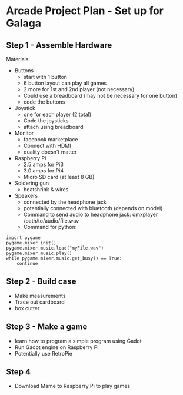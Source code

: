 # Arcade Project Plan - Set up for Galaga

## Step 1 - Assemble Hardware
Materials: 
- Buttons
  - start with 1 button
  - 6 button layout can play all games
  - 2 more for 1st and 2nd player (not necessary)
  - Could use a breadboard (may not be necessary for one button)
  - code the buttons
- Joystick
  - one for each player (2 total)
  - Code the joysticks
  - attach using breadboard
- Monitor
  - facebook marketplace
  - Connect with HDMI
  - quality doesn't matter
- Raspberry Pi
  - 2.5 amps for Pi3
  - 3.0 amps for Pi4
  - Micro SD card (at least 8 GB)
- Soldering gun
  - heatshrink & wires
- Speakers
  - connected by the headphone jack
  - potentially connected with bluetooth (depends on model)
  - Command to send audio to headphone jack: omxplayer /path/to/audio/file.wav
  - Command for python:
```
import pygame
pygame.mixer.init()
pygame.mixer.music.load("myFile.wav")
pygame.mixer.music.play()
while pygame.mixer.music.get_busy() == True:
    continue
```
## Step 2 - Build case
- Make measurements
- Trace out cardboard
- box cutter
## Step 3 - Make a game
- learn how to program a simple program using Gadot
- Run Gadot engine on Raspberry Pi
- Potentially use RetroPie
## Step 4 
- Download Mame to Raspberry Pi to play games
